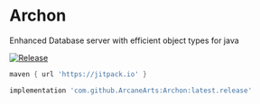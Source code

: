 # Archon
Enhanced Database server with efficient object types for java

[![Release](https://jitpack.io/v/ArcaneArts/Archon.svg)](https://jitpack.io/#ArcaneArts/Archon)

```groovy
maven { url 'https://jitpack.io' }
```

```groovy
implementation 'com.github.ArcaneArts:Archon:latest.release'
```
